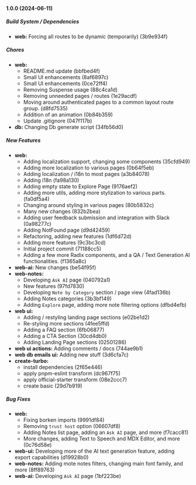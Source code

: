 #### 1.0.0 (2024-06-11)

##### Build System / Dependencies

* **web:**  Forcing all routes to be dynamic (temporarily) (3b9e934f)

##### Chores

* **web:**
  *  README.md update (bbfbed4f)
  *  Small UI enhancements (8af6897c)
  *  Small UI enhancements (0ce72ff4)
  *  Removing Suspense usage (88c4ca1d)
  *  Removing unneeded pages / routes (1e29acdf)
  *  Moving around authenticated pages to a common layout route group. (d8fd7535)
  *  Addition of an animation (0b84b359)
  *  Update .gitignore (047f117b)
* **db:**  Changing Db generate script (34fb56d0)

##### New Features

* **web:**
  *  Adding localization support, changing some components (35cfd949)
  *  Adding more localization to various pages (0b64f5eb)
  *  Adding localization / i18n  to most pages (a3b84078)
  *  Adding i18n (fa98a130)
  *  Adding empty state to Explore Page (9176aef2)
  *  Adding more utils, adding more stylization to various  parts. (fa0df5a4)
  *  Changing around styling in various pages (80b5832c)
  *  Many new changes (832b2bea)
  *  Adding user feedback submission and integration with Slack (0a98277c)
  *  Adding NotFound page (d9d42459)
  *  Refactoring, adding new features (1df6d72d)
  *  Adding more features (9c3bc3cd)
  *  Initial project commit (71188cc5)
  *  Adding a few more Radix components, and a QA / Text Generation AI functionalities. (f1365a8c)
* **web-ai:**  New changes (be54f95f)
* **web-notes:**
  *  Developing `Ask AI` page (040792a1)
  *  New features (97fd7830)
  *  Developing `Note by Category` section / page view (4fad136b)
  *  Adding Notes categories (3b3bf149)
  *  Adding `Explore` page, adding more note filtering options (dfbd4efb)
* **web ui:**
  *  Adding  / restyling landing page sections (e02be1d2)
  *  Re-styling more sections (4fee5ffd)
  *  Adding a FAQ section (6fb06877)
  *  Adding a CTA Section (30cd4db0)
  *  Adding Landing Page sections (02501286)
* **web ui actions:**  Adding comments / docs (744ae9b1)
* **web db emails ui:**  Adding new stuff (3d6cfa7c)
* **create-turbo:**
  *  install dependencies (2f65e446)
  *  apply pnpm-eslint transform (dc967f75)
  *  apply official-starter transform (08e2ccc7)
  *  create basic (29d7b919)

##### Bug Fixes

* **web:**
  *  Fixing borken imports (9991df84)
  *  Removing `trust host` option (06607df8)
  *  Adding Notes list page, adding an `Ask AI` page, and more (f7cacc81)
  *  More changes, adding Text to Speech and MDX Editor, and more (0c76d58e)
* **web-ui:**  Developing more of the AI text generation feature, adding export capabilities (d19928b0)
* **web-notes:**  Adding mote notes filters, changing main font family, and more (8ff89763)
* **web-ai:**  Developing `Ask AI` page (1bf223be)

